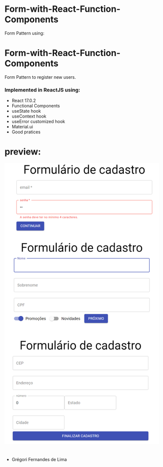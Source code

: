 # Form-with-React-Function-Components
 Form Pattern using:
 
# Form-with-React-Function-Components
 Form Pattern to register new users.

### Implemented in ReactJS using:

- React 17.0.2
- Functional Components
- useState hook
- useContext hook
- useError customized hook
- Material.ui
- Good pratices


# preview:
![](https://github.com/gregoriLima/React-Function-Components/blob/main/preview.png)
#

  - Grégori Fernandes de Lima
